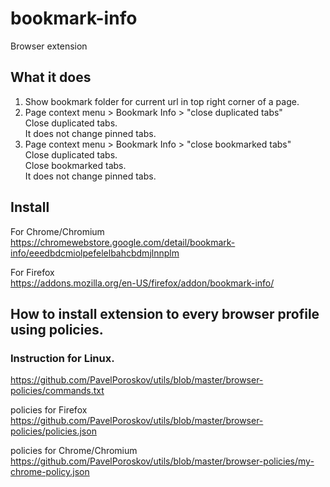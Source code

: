 # bookmark-info
Browser extension

## What it does

1) Show bookmark folder for current url in top right corner of a page.
2) Page context menu > Bookmark Info > "close duplicated tabs"  
  Close duplicated tabs.  
  It does not change pinned tabs.  
3) Page context menu > Bookmark Info > "close bookmarked tabs"  
  Close duplicated tabs.  
  Close bookmarked tabs.  
  It does not change pinned tabs.  


## Install  
For Chrome/Chromium  
https://chromewebstore.google.com/detail/bookmark-info/eeedbdcmiolpefelelbahcbdmjlnnplm

For Firefox  
https://addons.mozilla.org/en-US/firefox/addon/bookmark-info/

## How to install extension to every browser profile using policies.  
### Instruction for Linux. 
https://github.com/PavelPoroskov/utils/blob/master/browser-policies/commands.txt

policies for Firefox  
https://github.com/PavelPoroskov/utils/blob/master/browser-policies/policies.json  

policies for Chrome/Chromium  
https://github.com/PavelPoroskov/utils/blob/master/browser-policies/my-chrome-policy.json
